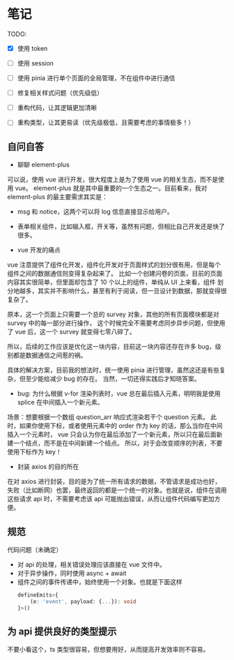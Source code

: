 # 笔记

TODO:

- [x] 使用 token
- [ ] 使用 session
- [ ] 使用 pinia 进行单个页面的全局管理，不在组件中进行通信
- [ ] 修复相关样式问题（优先级低）
- [ ] 重构代码，让其逻辑更加清晰
- [ ] 重构类型，让其更易读（优先级极低，且需要考虑的事情极多！）


## 自问自答

- 聊聊 element-plus

可以说，使用 vue 进行开发，很大程度上是为了使用 vue 的相关生态，而不是使用 vue。
element-plus 就是其中最重要的一个生态之一。目前看来，我对 element-plus 的最主要需求其实是：

- msg 和 notice，这两个可以将 log 信息直接显示给用户。
- 表单相关组件，比如输入框，开关等，虽然有问题，但相比自己开发还是快了很多。

- vue 开发的痛点

vue 注意提供了组件化开发，组件化开发对于页面样式的划分很有用，但是每个组件之间的数据通信则变得复杂起来了。
比如一个创建问卷的页面，目前的页面内容其实很简单，但里面却包含了 10 个以上的组件，单纯从 UI 上来看，组件
划分地越多，其实并不影响什么，甚至有利于阅读，但一旦设计到数据，那就变得很复杂了。

原本，这一个页面上只需要一个总的 survey 对象，其他的所有页面模块都是对 survey 中的每一部分进行操作，
这个时候完全不需要考虑同步异步问题，但使用了 vue 后，这一个 survey 就变得七零八碎了。

所以，后续的工作应该是优化这一块内容，目前这一块内容还存在许多 bug，级别都是数据通信之间惹的祸。

具体的解决方案，目前我的想法时，统一使用 pinia 进行管理，虽然这还是有些复杂，但至少能给减少 bug 的存在。
当然，一切还得实践后才知晓答案。

- bug: 为什么根据 v-for 渲染列表时，vue 总在最后插入元素，明明我是使用 splice 在中间插入一个新元素。

场景：想要根据一个数组 question_arr 响应式渲染若干个 question 元素。
此时，如果你使用下标，或者使用元素中的 order 作为 key 的话，那么当你在中间插入一个元素时，
vue 只会认为你在最后添加了一个新元素，所以只在最后面新建一个结点，而不是在中间新建一个结点。
所以，对于会改变顺序的列表，不要使用下标作为 key！

- 封装 axios 的目的所在

在对 axios 进行封装，目的是为了统一所有请求的数据，不管请求是成功也好，失败（比如断网）也罢，最终返回的都是一个统一的对象。也就是说，组件在调用这些请求 api 时，不需要考虑该 api 可能抛出错误，从而让组件代码编写更加方便。

<!-- 思考：应该将服务端中的未知错误，在 axios 中统一捕获？

但 vue 中始终是需要处理错误的，那么可以提供一个未知错误类型，当出现位置错误时，由 axios 进行处理，然后封装好信息返回给 vue 组件的使用，然后每个 vue 组件在使用 api 之前，都应该先判断一下是否是未知错误？这样子似乎很有很多重复代码！

那这样子。后端开发中，想要捕获所以错误的目的是不让程序因为报错而直接奔溃，但前端不存在这个问题。前端中捕获错误的目的是为了给用户友好的提示。所以可以直接在 axios 中提供友好的用户提示（借助 element-plus 的 message）。但问题是，前端中的代码始终是需要往下执行的，所以即使在 axios 中统一捕获错误了，而且给出友好提示了，那么 vue 中的代码还是需要判断一下是否有返回值，这不也算是重复的代码吗？

也许可以新建一个工具类，前端 vue 中需要调用 api 时，使用通过这个工具类来调用，这样能够保证前端的代码中只需要对理想情况进行负责。 -->

## 规范

代码问题（未确定）

- 对 api 的处理，相关错误处理应该直接在 vue 文件中。
- 对于异步操作，同时使用 async + await
- 组件之间的事件传递中，始终使用一个对象。也就是下面这样
    ```ts
    defineEmits<{
        (e: 'event', payload: {...}): void
    }>()
    ```

## 为 api 提供良好的类型提示

不要小看这个，ts 类型很容易，但想要用好，从而提高开发效率则不容易。
